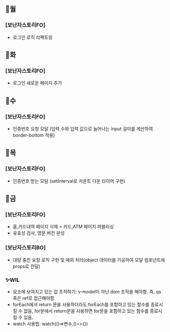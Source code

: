 ## 📌월

### [보난자스토리FO]

- 로그인 로직 리팩토링

## 📌화

### [보난자스토리FO]

- 로그인 새로운 페이지 추가

## 📌수

### [보난자스토리FO]

- 인증번호 요청 모달 (입력 수와 입력 값으로 늘어나는 input 길이를 계산하여 border-bottom 적용)

## 📌목

### [보난자스토리FO]

- 인증번호 받는 모달 (setInterval로 카운트 다운 타이머 구현)

## 📌금

### [보난자스토리FO]

- 홈,카드내역 페이지 삭제 > 카드,ATM 페이지 퍼블리싱
- 유효성 검사, 영문 버전 완성

### [보난자스토리BO]

- 대량 충전 요청 로직 구현 및 예외 처리(object 데이터를 가공하여 모달 컴포넌트에 props로 전달)

### ✨WIL

- 요소에 보여지고 있는 값 조작하기: v-model이 아닌 dom 조작을 해야함. 즉, qs 혹은 ref로 접근해야함.
- forEach에서 return 문을 사용하더라도 forEach를 포함하고 있는 함수를 종료시킬 수 없음, for문에서 return문을 사용하면 for문을 포함하고 있는 함수를 종료시킬 수 있음.
- watch 사용법: watch(()=>변수,()=>{})
